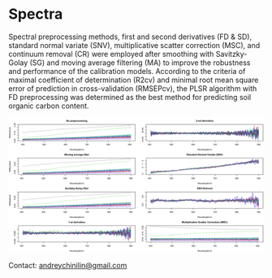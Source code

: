 # Spectra
Spectral preprocessing methods, first and second
derivatives (FD & SD), standard normal variate (SNV), multiplicative scatter correction (MSC), and continuum removal (CR) were employed after smoothing with Savitzky-Golay (SG) and moving average filtering (MA) to improve the robustness and performance of the calibration models. According to the criteria of maximal coefficient of determination (R2cv) and minimal root mean square error of prediction in cross-validation (RMSEPcv), the PLSR algorithm with FD preprocessing was determined as the best method for predicting soil organic carbon content.

![spectra](https://github.com/chinilin/Spectra/blob/master/Spectra.png)

Contact: andreychinilin@gmail.com